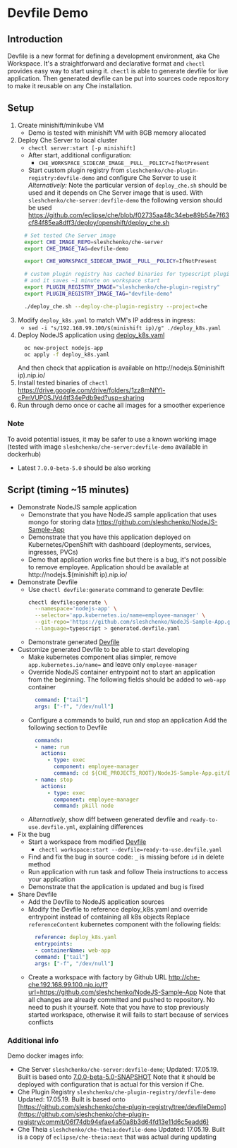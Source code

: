 # Devfile Demo

## Introduction
Devfile is a new format for defining a development environment, aka Che Workspace.
It's a straightforward and declarative format and `chectl` provides easy way to start using it.
`chectl` is able to generate devfile for live application. Then generated devfile can be put into
sources code repository to make it reusable on any Che installation.

## Setup
1. Create minishift/minikube VM
    - Demo is tested with minishift VM with 8GB memory allocated
2. Deploy Che Server to local cluster
    - `chectl server:start [-p minishift]`
    - After start, additional configuration:
      - `CHE_WORKSPACE_SIDECAR_IMAGE__PULL__POLICY=IfNotPresent`
    - Start custom plugin registry from `sleshchenko/che-plugin-registry:devfile-demo` and configure Che Server to use it
    *Alternatively:*
    Note the particular version of `deploy_che.sh` should be used and it depends on Che Server image that is used.
    With `sleshchenko/che-server:devfile-demo` the following version should be used https://github.com/eclipse/che/blob/f02735aa48c34ebe89b54e7f63cf84f85ea8dff3/deploy/openshift/deploy_che.sh
    ```bash
      # Set tested Che Server image
      export CHE_IMAGE_REPO=sleshchenko/che-server
      export CHE_IMAGE_TAG=devfile-demo

      export CHE_WORKSPACE_SIDECAR_IMAGE__PULL__POLICY=IfNotPresent

      # custom plugin registry has cached binaries for typescript plugin
      # and it saves ~1 minute on workspace start
      export PLUGIN_REGISTRY_IMAGE="sleshchenko/che-plugin-registry"
      export PLUGIN_REGISTRY_IMAGE_TAG="devfile-demo"

      ./deploy_che.sh --deploy-che-plugin-registry --project=che
    ```
3. Modify `deploy_k8s.yaml` to match VM's IP address in ingress:
    - `sed -i "s/192.168.99.100/$(minishift ip)/g" ./deploy_k8s.yaml`
4. Deploy NodeJS application using [deploy_k8s.yaml](deploy_k8s.yaml)
   ```bash
     oc new-project nodejs-app
     oc apply -f deploy_k8s.yaml
   ```
   And then check that application is available on http://nodejs.$(minishift ip).nip.io/
5. Install tested binaries of `chectl` https://drive.google.com/drive/folders/1zz8mNfYl-cPmVUP0SJVd4tf34ePdb9ed?usp=sharing
6. Run through demo once or cache all images for a smoother experience

### Note
To avoid potential issues, it may be safer to use a known working image (tested with image `sleshchenko/che-server:devfile-demo` available in dockerhub)
- Latest `7.0.0-beta-5.0` should be also working

## Script (timing ~15 minutes)

- Demonstrate NodeJS sample application
  - Demonstrate that you have NodeJS sample application that uses mongo for storing data https://github.com/sleshchenko/NodeJS-Sample-App
  - Demonstrate that you have this application deployed on Kubernetes/OpenShift with dashboard (deployments, services, ingresses, PVCs)
  - Demo that application works fine but there is a bug, it's not possible to remove employee.
    Application should be available at http://nodejs.$(minishift ip).nip.io/
- Demonstrate Devfile
  - Use `chectl devfile:generate` command to generate Devfile:
    ```bash
    chectl devfile:generate \
      --namespace='nodejs-app' \
      --selector='app.kubernetes.io/name=employee-manager' \
      --git-repo='https://github.com/sleshchenko/NodeJS-Sample-App.git' \
      --language=typescript > generated.devfile.yaml
    ```
  - Demonstrate generated [Devfile](generated.devfile.yaml)
- Customize generated Devfile to be able to start developing
  - Make kubernetes component alias simpler, remove `app.kubernetes.io/name=` and leave only `employee-manager`
  - Override NodeJS container entrypoint not to start an application from the beginning.
    The following fields should be added to `web-app` container
    ```yaml
      command: ["tail"]
      args: ["-f", "/dev/null"]
    ```
  - Configure a commands to build, run and stop an application
    Add the following section to Devfile
    ```yaml
      commands:
      - name: run
        actions:
          - type: exec
            component: employee-manager
            command: cd ${CHE_PROJECTS_ROOT}/NodeJS-Sample-App.git/EmployeeDB && node app.js
      - name: stop
        actions:
          - type: exec
            component: employee-manager
            command: pkill node
    ```
  - *Alternatively*, show diff between generated devfile and `ready-to-use.devfile.yml`, explaining differences
- Fix the bug
  - Start a workspace from modified [Devfile](ready-to-use.devfile.yaml)
    - `chectl workspace:start --devfile=ready-to-use.devfile.yaml`
  - Find and fix the bug in source code: `_` is missing before `id` in delete method
  - Run application with run task and follow Theia instructions to access your application
  - Demonstrate that the application is updated and bug is fixed
- Share Devfile
  - Add the Devfile to NodeJS application sources
  - Modify the Devfile to reference deploy_k8s.yaml and override entrypoint instead of containing all k8s objects
    Replace `referenceContent` kubernetes component with the following fields:
    ```yaml
      reference: deploy_k8s.yaml
      entrypoints:
      - containerName: web-app
      command: ["tail"]
      args: ["-f", "/dev/null"]
    ```
  - Create a workspace with factory by Github URL http://che-che.192.168.99.100.nip.io/f?url=https://github.com/sleshchenko/NodeJS-Sample-App
    Note that all changes are already committed and pushed to repository. No need to push it yourself.
    Note that you have to stop previously started workspace, otherwise it will fails to start because of services conflicts

### Additional info
Demo docker images info:
- Che Server `sleshchenko/che-server:devfile-demo`;
  Updated: 17.05.19. Built is based onto [7.0.0-beta-5.0-SNAPSHOT](https://github.com/eclipse/che/commit/f02735aa48c34ebe89b54e7f63cf84f85ea8dff3)
  Note that it should be deployed with configuration that is actual for this version if Che.
- Che Plugin Registry `sleshchenko/che-plugin-registry/devfile-demo`
  Updated: 17.05.19. Built is based onto [https://github.com/sleshchenko/che-plugin-registry/tree/devfileDemo](https://github.com/sleshchenko/che-plugin-registry/commit/06f74db94efae4a50a8b3d64fd13e11d6c5eadd6)
- Che Theia `sleshchenko/che-theia:devfile-demo`
  Updated: 17.05.19. Built is a copy of `eclipse/che-theia:next` that was actual during updating

